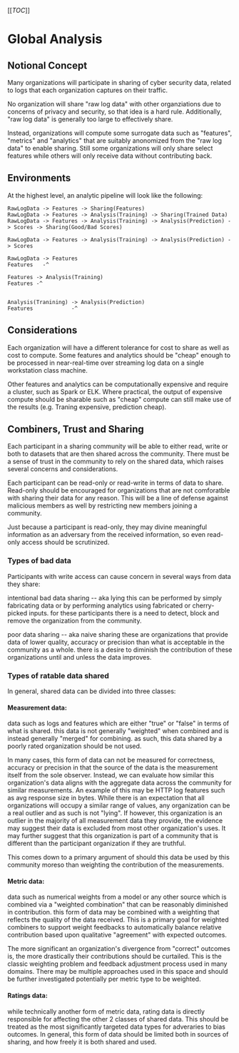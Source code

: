 [[_TOC_]]

# Global Analysis

## Notional Concept
Many organizations will participate in sharing of cyber security data, related to logs that each organization captures on their traffic.

No organization will share "raw log data" with other organziations due to concerns of privacy and security, so that idea is a hard rule. Additionally, "raw log data" is generally too large to effectively share.

Instead, organizations will compute some surrogate data such as "features", "metrics" and "analytics" that are suitably anonomized from the "raw log data" to enable sharing.  Still some organizations will only share select features while others will only receive data without contributing back.


## Environments

At the highest level, an analytic pipeline will look like the following:

```
RawLogData -> Features -> Sharing(Features)
RawLogData -> Features -> Analysis(Training) -> Sharing(Trained Data)
RawLogData -> Features -> Analysis(Training) -> Analysis(Prediction) -> Scores -> Sharing(Good/Bad Scores)

RawLogData -> Features -> Analysis(Training) -> Analysis(Prediction) -> Scores

RawLogData -> Features
Features   -^

Features -> Analysis(Training)
Features -^


Analysis(Tranining) -> Analysis(Prediction)
Features            -^
```

## Considerations
Each organization will have a different tolerance for cost to share as well as cost to compute. Some features and analytics should be "cheap" enough to be processed in near-real-time over streaming log data on a single workstation class machine.

Other features and analytics can be computationally expensive and require a cluster, such as Spark or ELK.  Where practical, the output of expensive compute should be sharable such as "cheap" compute can still make use of the results (e.g. Traning expensive, prediction cheap).


## Combiners, Trust and Sharing

Each participant in a sharing community will be able to either read, write or both to datasets that are then shared across the community. There must be a sense of trust in the community to rely on the shared data, which raises several concerns and considerations.

Each participant can be read-only or read-write in terms of data to share. Read-only should be encouraged for organizations that are not comforatble with sharing their data for any reason. This will be a line of defense against malicious members as well by restricting new members joining a community.

Just because a participant is read-only, they may divine meaningful information as an adversary from the received information, so even read-only access should be scrutinized.

### Types of bad data
Participants with write access can cause concern in several ways from data they share:

intentional bad data sharing -- aka lying
this can be performed by simply fabricating data or by performing analytics using fabricated or cherry-picked inputs. for these participants there is a need to detect, block and remove the organization from the community.

poor data sharing -- aka naive sharing
these are organizations that provide data of lower quality, accuracy or precision than what is acceptable in the community as a whole. there is a desire to diminish the contribution of these organizations until and unless the data improves.

### Types of ratable data shared
In general, shared data can be divided into three classes:

#### Measurement data: 
data such as logs and features which are either "true" or "false" in terms of what is shared. this data is not generally "weighted" when combined and is instead generally "merged" for combining. as such, this data shared by a poorly rated organization should be not used.

In many cases, this form of data can not be measured for correctness, accuracy or precision in that the source of the data is the measurement itself from the sole observer. Instead, we can evaluate how similar this organization's data aligns with the aggregate data across the community for similar measurements. An example of this may be HTTP log features such as avg response size in bytes.  While there is an expectation that all organizations will occupy a similar range of values, any organization can be a real outlier and as such is not "lying".  If however, this organization is an outlier in the majority of all measurement data they provide, the evidence may suggest their data is excluded from most other organization's uses. It may further suggest that this organization is part of a community that is different than the participant organization if they are truthful.

This comes down to a primary argument of should this data be used by this community moreso than weighting the contribution of the measurements.

#### Metric data:
data such as numerical weights from a model or any other source which is combined via a "weighted combination" that can be reasonably diminished in contribution. this form of data may be combined with a weighting that reflects the quality of the data received.
This is a primary goal for weighted combiners to support weight feedbacks to automatically balance relative contribution based upon qualitative "agreement" with expected outcomes.

The more significant an organization's divergence from "correct" outcomes is, the more drastically their contributions should be curtailed. This is the classic weighting problem and feedback adjustment process used in many domains. There may be multiple approaches used in this space and should be further investigated potentially per metric type to be weighted.


#### Ratings data:
while technically another form of metric data, rating data is directly responsible for affecting the other 2 classes of shared data. This should be treated as the most significantly targeted data types for adveraries to bias outcomes. In general, this form of data should be limited both in sources of sharing, and how freely it is both shared and used.
